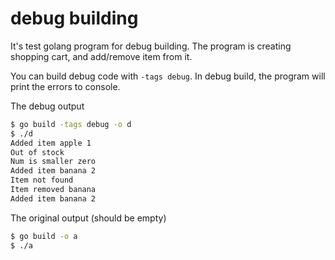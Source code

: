 # debug building

It's test golang program for debug building. The program is creating shopping cart, and add/remove item from it. 

You can build debug code with `-tags debug`. In debug build, the program will print the errors to console. 

The debug output
```BASH
$ go build -tags debug -o d
$ ./d
Added item apple 1
Out of stock
Num is smaller zero
Added item banana 2
Item not found
Item removed banana
Added item banana 2
```

The original output (should be empty)
```BASH
$ go build -o a
$ ./a
```
